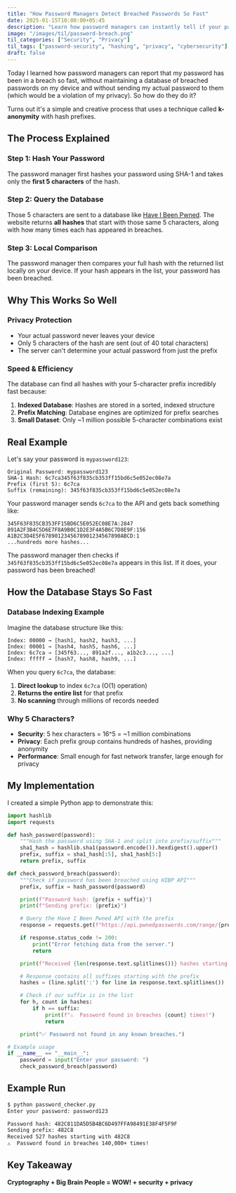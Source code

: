 ```yaml
---
title: "How Password Managers Detect Breached Passwords So Fast"
date: 2025-01-15T10:00:00+05:45
description: "Learn how password managers can instantly tell if your password has been breached without storing passwords locally or sending them to servers - using clever hashing techniques."
image: "/images/til/password-breach.png"
til_categories: ["Security", "Privacy"]
til_tags: ["password-security", "hashing", "privacy", "cybersecurity"]
draft: false
---
```


Today I learned how password managers can report that my password has been in a breach so fast, without maintaining a database of breached passwords on my device and without sending my actual password to them (which would be a violation of my privacy). So how do they do it?

Turns out it's a simple and creative process that uses a technique called **k-anonymity** with hash prefixes.

## The Process Explained

### Step 1: Hash Your Password
The password manager first hashes your password using SHA-1 and takes only the **first 5 characters** of the hash.

### Step 2: Query the Database
Those 5 characters are sent to a database like [Have I Been Pwned](https://haveibeenpwned.com/). The website returns **all hashes** that start with those same 5 characters, along with how many times each has appeared in breaches.

### Step 3: Local Comparison
The password manager then compares your full hash with the returned list locally on your device. If your hash appears in the list, your password has been breached.

## Why This Works So Well

### Privacy Protection
- Your actual password never leaves your device
- Only 5 characters of the hash are sent (out of 40 total characters)
- The server can't determine your actual password from just the prefix

### Speed & Efficiency
The database can find all hashes with your 5-character prefix incredibly fast because:

1. **Indexed Database**: Hashes are stored in a sorted, indexed structure
2. **Prefix Matching**: Database engines are optimized for prefix searches
3. **Small Dataset**: Only ~1 million possible 5-character combinations exist

## Real Example

Let's say your password is `mypassword123`:

```
Original Password: mypassword123
SHA-1 Hash: 6c7ca345f63f835cb353ff15bd6c5e052ec08e7a
Prefix (first 5): 6c7ca
Suffix (remaining): 345f63f835cb353ff15bd6c5e052ec08e7a
```

Your password manager sends `6c7ca` to the API and gets back something like:

```
345F63F835CB353FF15BD6C5E052EC08E7A:2847
891A2F3B4C5D6E7F8A9B0C1D2E3F4A5B6C7D8E9F:156
A1B2C3D4E5F6789012345678901234567890ABCD:1
...hundreds more hashes...
```

The password manager then checks if `345f63f835cb353ff15bd6c5e052ec08e7a` appears in this list. If it does, your password has been breached!

## How the Database Stays So Fast

### Database Indexing Example

Imagine the database structure like this:

```
Index: 00000 → [hash1, hash2, hash3, ...]
Index: 00001 → [hash4, hash5, hash6, ...]
Index: 6c7ca → [345f63..., 891a2f..., a1b2c3..., ...]
Index: fffff → [hash7, hash8, hash9, ...]
```

When you query `6c7ca`, the database:
1. **Direct lookup** to index `6c7ca` (O(1) operation)
2. **Returns the entire list** for that prefix
3. **No scanning** through millions of records needed

### Why 5 Characters?

- **Security**: 5 hex characters = 16^5 = ~1 million combinations
- **Privacy**: Each prefix group contains hundreds of hashes, providing anonymity
- **Performance**: Small enough for fast network transfer, large enough for privacy

## My Implementation

I created a simple Python app to demonstrate this:

```python
import hashlib
import requests

def hash_password(password):
    """Hash the password using SHA-1 and split into prefix/suffix"""
    sha1_hash = hashlib.sha1(password.encode()).hexdigest().upper()
    prefix, suffix = sha1_hash[:5], sha1_hash[5:]
    return prefix, suffix

def check_password_breach(password):
    """Check if password has been breached using HIBP API"""
    prefix, suffix = hash_password(password)

    print(f"Password hash: {prefix + suffix}")
    print(f"Sending prefix: {prefix}")

    # Query the Have I Been Pwned API with the prefix
    response = requests.get(f"https://api.pwnedpasswords.com/range/{prefix}")

    if response.status_code != 200:
        print("Error fetching data from the server.")
        return

    print(f"Received {len(response.text.splitlines())} hashes starting with {prefix}")

    # Response contains all suffixes starting with the prefix
    hashes = (line.split(':') for line in response.text.splitlines())

    # Check if our suffix is in the list
    for h, count in hashes:
        if h == suffix:
            print(f"⚠️  Password found in breaches {count} times!")
            return

    print("✅ Password not found in any known breaches.")

# Example usage
if __name__ == "__main__":
    password = input("Enter your password: ")
    check_password_breach(password)
```

## Example Run

```bash
$ python password_checker.py
Enter your password: password123

Password hash: 482C811DA5D5B4BC6D497FFA98491E38F4F5F9F
Sending prefix: 482C8
Received 527 hashes starting with 482C8
⚠️  Password found in breaches 140,000+ times!
```

## Key Takeaway

**Cryptography + Big Brain People = WOW! + security + privacy**
